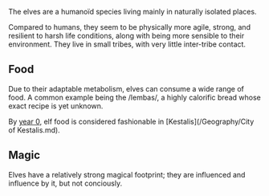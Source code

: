 The elves are a humanoïd species living mainly in naturally isolated places.

Compared to humans, they seem to be physically more agile, strong, and resilient to harsh life conditions, along with being more sensible to their environment.
They live in small tribes, with very little inter-tribe contact.

## Food
Due to their adaptable metabolism, elves can consume a wide range of food.
A common example being the /lembas/, a highly calorific bread whose exact recipe is yet unknown.

By [year 0](/Year/0), elf food is considered fashionable in [Kestalis](/Geography/City of Kestalis.md).

## Magic
Elves have a relatively strong magical footprint; they are influenced and influence by it, but not conciously.

